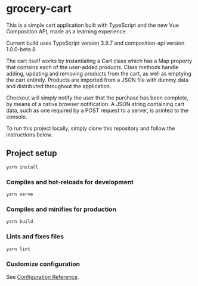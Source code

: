 # grocery-cart

This is a simple cart application built with TypeScript and the new Vue Composition API, made as a learning experience.

Current build uses TypeScript version 3.9.7 and composition-api version 1.0.0-beta.8.

The cart itself works by instantiating a Cart class which has a Map property that contains each of the user-added products. Class methods handle adding, updating and removing products from the cart, as well as emptying the cart entirely. Products are imported from a JSON file with dummy data and distributed throughout the application.

Checkout will simply notify the user that the purchase has been complete, by means of a native browser notification. A JSON string containing cart data, such as one required by a POST request to a server, is printed to the console.

To run this project locally, simply clone this repository and follow the instructions below.


## Project setup
```
yarn install
```

### Compiles and hot-reloads for development
```
yarn serve
```

### Compiles and minifies for production
```
yarn build
```

### Lints and fixes files
```
yarn lint
```

### Customize configuration
See [Configuration Reference](https://cli.vuejs.org/config/).
